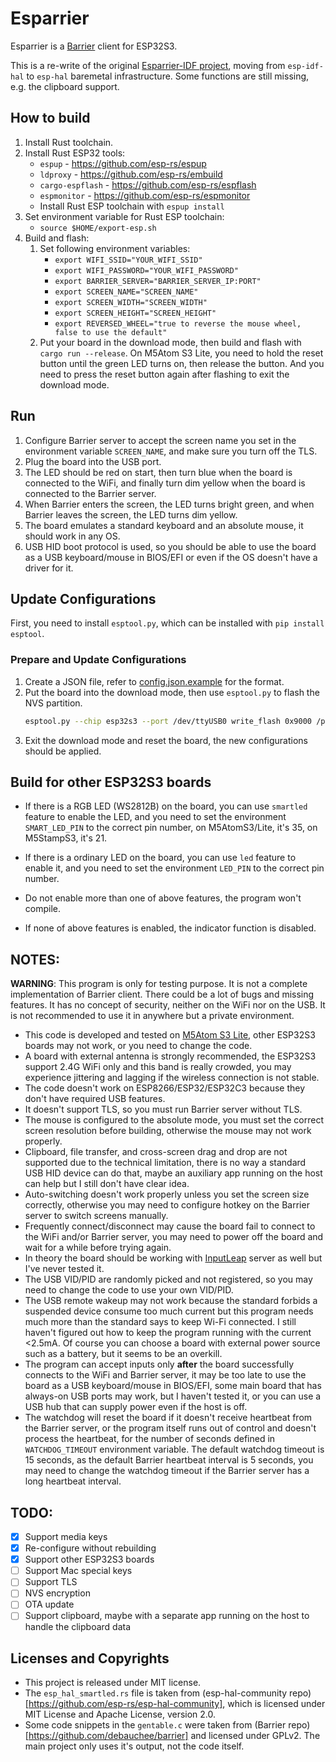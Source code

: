 Esparrier
=========

Esparrier is a [Barrier](https://github.com/debauchee/barrier) client for ESP32S3.

This is a re-write of the original [Esparrier-IDF project](https://github.com/windoze/esparrier-idf), moving from `esp-idf-hal` to `esp-hal` baremetal infrastructure. Some functions are still missing, e.g. the clipboard support.

## How to build

1. Install Rust toolchain.
2. Install Rust ESP32 tools:
    * `espup` - https://github.com/esp-rs/espup
    * `ldproxy` - https://github.com/esp-rs/embuild
    * `cargo-espflash` - https://github.com/esp-rs/espflash
    * `espmonitor` - https://github.com/esp-rs/espmonitor
    * Install Rust ESP toolchain with `espup install`
3. Set environment variable for Rust ESP toolchain:
    * `source $HOME/export-esp.sh`
4. Build and flash:
    1. Set following environment variables:
        * `export WIFI_SSID="YOUR_WIFI_SSID"`
        * `export WIFI_PASSWORD="YOUR_WIFI_PASSWORD"`
        * `export BARRIER_SERVER="BARRIER_SERVER_IP:PORT"`
        * `export SCREEN_NAME="SCREEN_NAME"`
        * `export SCREEN_WIDTH="SCREEN_WIDTH"`
        * `export SCREEN_HEIGHT="SCREEN_HEIGHT"`
        * `export REVERSED_WHEEL="true to reverse the mouse wheel, false to use the default"`
    2. Put your board in the download mode, then build and flash with `cargo run --release`. On M5Atom S3 Lite, you need to hold the reset button until the green LED turns on, then release the button. And you need to press the reset button again after flashing to exit the download mode.

## Run

1. Configure Barrier server to accept the screen name you set in the environment variable `SCREEN_NAME`, and make sure you turn off the TLS.
2. Plug the board into the USB port.
3. The LED should be red on start, then turn blue when the board is connected to the WiFi, and finally turn dim yellow when the board is connected to the Barrier server.
4. When Barrier enters the screen, the LED turns bright green, and when Barrier leaves the screen, the LED turns dim yellow.
5. The board emulates a standard keyboard and an absolute mouse, it should work in any OS.
6. USB HID boot protocol is used, so you should be able to use the board as a USB keyboard/mouse in BIOS/EFI or even if the OS doesn't have a driver for it.

## Update Configurations

First, you need to install `esptool.py`, which can be installed with `pip install esptool`.

### Prepare and Update Configurations

1. Create a JSON file, refer to [config.json.example](config.json.example) for the format.
2. Put the board into the download mode, then use `esptool.py` to flash the NVS partition.
    ```bash
    esptool.py --chip esp32s3 --port /dev/ttyUSB0 write_flash 0x9000 /path/to/config.json
    ```
3. Exit the download mode and reset the board, the new configurations should be applied.

## Build for other ESP32S3 boards

* If there is a RGB LED (WS2812B) on the board, you can use `smartled` feature to enable the LED, and you need to set the environment `SMART_LED_PIN` to the correct pin number, on M5AtomS3/Lite, it's 35, on M5StampS3, it's 21.

* If there is a ordinary LED on the board, you can use `led` feature to enable it, and you need to set the environment `LED_PIN` to the correct pin number.

* Do not enable more than one of above features, the program won't compile.

* If none of above features is enabled, the indicator function is disabled.


## NOTES:

**WARNING**: This program is only for testing purpose. It is not a complete implementation of Barrier client. There could be a lot of bugs and missing features. It has no concept of security, neither on the WiFi nor on the USB. It is not recommended to use it in anywhere but a private environment.

* This code is developed and tested on [M5Atom S3 Lite](https://docs.m5stack.com/en/core/AtomS3%20Lite), other ESP32S3 boards may not work, or you need to change the code.
* A board with external antenna is strongly recommended, the ESP32S3 support 2.4G WiFi only and this band is really crowded, you may experience jittering and lagging if the wireless connection is not stable.
* The code doesn't work on ESP8266/ESP32/ESP32C3 because they don't have required USB features.
* It doesn't support TLS, so you must run Barrier server without TLS.
* The mouse is configured to the absolute mode, you must set the correct screen resolution before building, otherwise the mouse may not work properly.
* Clipboard, file transfer, and cross-screen drag and drop are not supported due to the technical limitation, there is no way a standard USB HID device can do that, maybe an auxiliary app running on the host can help but I still don't have clear idea.
* Auto-switching doesn't work properly unless you set the screen size correctly, otherwise you may need to configure hotkey on the Barrier server to switch screens manually.
* Frequently connect/disconnect may cause the board fail to connect to the WiFi and/or Barrier server, you may need to power off the board and wait for a while before trying again.
* In theory the board should be working with [InputLeap](https://github.com/input-leap/input-leap) server as well but I've never tested it.
* The USB VID/PID are randomly picked and not registered, so you may need to change the code to use your own VID/PID.
* The USB remote wakeup may not work because the standard forbids a suspended device consume too much current but this program needs much more than the standard says to keep Wi-Fi connected. I still haven't figured out how to keep the program running with the current <2.5mA. Of course you can choose a board with external power source such as a battery, but it seems to be an overkill.
* The program can accept inputs only **after** the board successfully connects to the WiFi and Barrier server, it may be too late to use the board as a USB keyboard/mouse in BIOS/EFI, some main board that has always-on USB ports may work, but I haven't tested it, or you can use a USB hub that can supply power even if the host is off.
* The watchdog will reset the board if it doesn't receive heartbeat from the Barrier server, or the program itself runs out of control and doesn't process the heartbeat, for the number of seconds defined in `WATCHDOG_TIMEOUT` environment variable. The default watchdog timeout is 15 seconds, as the default Barrier heartbeat interval is 5 seconds, you may need to change the watchdog timeout if the Barrier server has a long heartbeat interval.

## TODO:

- [x] Support media keys
- [x] Re-configure without rebuilding
- [x] Support other ESP32S3 boards
- [ ] Support Mac special keys
- [ ] Support TLS
- [ ] NVS encryption
- [ ] OTA update
- [ ] Support clipboard, maybe with a separate app running on the host to handle the clipboard data

## Licenses and Copyrights

* This project is released under MIT license.
* The `esp_hal_smartled.rs` file is taken from (esp-hal-community repo)[https://github.com/esp-rs/esp-hal-community], which is licensed under MIT License and Apache License, version 2.0.
* Some code snippets in the `gentable.c` were taken from (Barrier repo)[https://github.com/debauchee/barrier] and licensed under GPLv2. The main project only uses it's output, not the code itself.